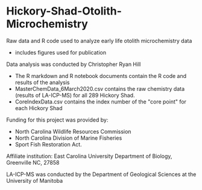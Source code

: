 # Hickory-Shad-Otolith-Microchemistry
Raw data and R code used to analyze early life otolith microchemistry data 
- includes figures used for publication

Data analysis was conducted by Christopher Ryan Hill
- The R markdown and R notebook documents contain the R code and results of the analysis 
- MasterChemData_6March2020.csv contains the raw chemistry data (results of LA-ICP-MS) for all 289 Hickory Shad.
- CoreIndexData.csv contains the index number of the "core point" for each Hickory Shad 


Funding for this project was provided by:
- North Carolina Wildlife Resources Commission 
- North Carolina Division of Marine Fisheries
- Sport Fish Restoration Act.

Affiliate institution: East Carolina University Department of Biology, Greenville NC, 27858

LA-ICP-MS was conducted by the Department of Geological Sciences at the University of Manitoba 
